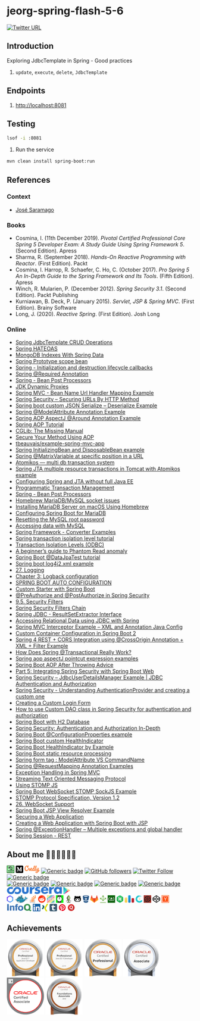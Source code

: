 # jeorg-spring-flash-5-6

[![Twitter URL](https://img.shields.io/twitter/url?logoColor=blue&style=social&url=https%3A%2F%2Fimg.shields.io%2Ftwitter%2Furl%3Fstyle%3Dsocial)](https://twitter.com/intent/tweet?text=%20Checkout%20this%20%40github%20repo%20by%20%40joaofse%20%F0%9F%91%A8%F0%9F%8F%BD%E2%80%8D%F0%9F%92%BB%3A%20https%3A//github.com/jesperancinha/jeorg-spring-5-test-drives/tree/master/jeorg-spring-5/jeorg-spring-flash/jeorg-spring-flash-set-5/jeorg-spring-flash-5-6)

## Introduction

Exploring JdbcTemplate in Spring - Good practices

1.   `update`, `execute`, `delete`, `JdbcTemplate`

## Endpoints

1.   [http://localhost:8081](http://localhost:8081)

## Testing

```bash
lsof -i :8081
```

1.   Run the service

```bash
mvn clean install spring-boot:run
```

## References

### Context

-   [José Saramago](https://en.wikipedia.org/wiki/Jos%C3%A9_Saramago)

### Books

- Cosmina, I. (11th December 2019). <i>Pivotal Certified Professional Core Spring 5 Developer Exam: A Study Guide Using Spring Framework 5</i>. (Second Edition). Apress
- Sharma, R. (September 2018). <i>Hands-On Reactive Programming with Reactor</i>. (First Edition). Packt
- Cosmina, I. Harrop, R. Schaefer, C. Ho, C. (October 2017). <i>Pro Spring 5 An In-Depth Guide to the Spring Framework and Its Tools</i>. (Fifth Edition). Apress
- Winch, R. Mularien, P. (December 2012). <i>Spring Security 3.1</i>. (Second Edition). Packt Publishing
- Kurniawan, B. Deck, P. (January 2015). <i>Servlet, JSP & Spring MVC</i>. (First Edition). Brainy Software
- Long, J. (2020). <i>Reactive Spring</i>. (First Edition). Josh Long

### Online

-   [Spring JdbcTemplate CRUD Operations](https://springframework.guru/spring-jdbctemplate-crud-operations/)
-   [Spring HATEOAS](https://docs.spring.io/spring-boot/docs/current/reference/htmlsingle/#boot-features-spring-hateoas)
-   [MongoDB Indexes With Spring Data](https://dzone.com/articles/mongodb-indexes-with-spring-data)
-   [Spring Prototype scope bean](https://zetcode.com/spring/prototypescope/)
-   [Spring - Initialization and destruction lifecycle callbacks](https://www.logicbig.com/tutorials/spring-framework/spring-core/lifecycle-callbacks.html)
-   [Spring @Required Annotation](https://www.tutorialspoint.com/spring/spring_required_annotation.htm)
-   [Spring - Bean Post Processors](https://www.tutorialspoint.com/spring/spring_bean_post_processors.htm)
-   [JDK Dynamic Proxies](https://www.byteslounge.com/tutorials/jdk-dynamic-proxies)
-   [Spring MVC - Bean Name Url Handler Mapping Example](https://www.tutorialspoint.com/springmvc/springmvc_beannameurlhandlermapping.htm)
-   [Spring Security – Securing URLs By HTTP Method](https://www.naturalprogrammer.com/blog/16385/spring-security-urls-http-method)
-   [Spring boot custom JSON Serialize – Deserialize Example](http://www.dailycodebuffer.com/spring-boot-custom-json-serialize-deserialize-example/)
-   [Spring @ModelAttribute Annotation Example](https://examples.javacodegeeks.com/enterprise-java/spring/spring-modelattribute-annotation-example/)
-   [Spring AOP AspectJ @Around Annotation Example](https://howtodoinjava.com/spring-aop/aspectj-around-annotation-example/)
-   [Spring AOP Tutorial](https://howtodoinjava.com/spring-aop-tutorial/)
-   [CGLib: The Missing Manual](https://dzone.com/articles/cglib-missing-manual)
-   [Secure Your Method Using AOP](https://dzone.com/articles/secure-your-method-using-aop)
-   [tbeauvais/example-spring-mvc-app](https://github.com/tbeauvais/example-spring-mvc-app)
-   [Spring InitializingBean and DisposableBean example](https://mkyong.com/spring/spring-initializingbean-and-disposablebean-example/)
-   [Spring @MatrixVariable at specific position in a URL](https://roytuts.com/spring-matrixvariable-at-specific-position-in-a-url/)
-   [Atomikos — multi db transaction system](https://medium.com/swlh/atomikos-multi-db-transaction-system-c16168df22e5)
-   [Spring JTA multiple resource transactions in Tomcat with Atomikos example](https://www.byteslounge.com/tutorials/spring-jta-multiple-resource-transactions-in-tomcat-with-atomikos-example)
-   [Configuring Spring and JTA without full Java EE](https://spring.io/blog/2011/08/15/configuring-spring-and-jta-without-full-java-ee)
-   [Programmatic Transaction Management](https://www.tutorialspoint.com/spring/programmatic_management.htm)
-   [Spring - Bean Post Processors](https://www.tutorialspoint.com/spring/spring_bean_post_processors.htm)
-   [Homebrew MariaDB/MySQL socket issues](https://laracasts.com/discuss/channels/servers/homebrew-mariadbmysql-socket-issues)
-   [Installing MariaDB Server on macOS Using Homebrew](https://mariadb.com/kb/en/installing-mariadb-on-macos-using-homebrew/)
-   [Configuring Spring Boot for MariaDB](https://springframework.guru/configuring-spring-boot-for-mariadb/)
-   [Resetting the MySQL root password](https://www.a2hosting.com/kb/developer-corner/mysql/reset-mysql-root-password)
-   [Accessing data with MySQL](https://spring.io/guides/gs/accessing-data-mysql/)
-   [Spring Framework - Converter Examples](https://www.logicbig.com/how-to/code-snippets/jcode-spring-framework-converter.html)
-   [Spring transaction isolation level tutorial](https://www.byteslounge.com/tutorials/spring-transaction-isolation-tutorial)
-   [Transaction Isolation Levels (ODBC)](https://docs.microsoft.com/en-us/sql/odbc/reference/develop-app/transaction-isolation-levels?view=sql-server-ver15)
-   [A beginner’s guide to Phantom Read anomaly](https://vladmihalcea.com/phantom-read/)
-   [Spring Boot @DataJpaTest tutorial](https://zetcode.com/springboot/datajpatest/)
-   [Spring boot log4j2.xml example](https://howtodoinjava.com/spring-boot2/logging/spring-boot-log4j2-config/)
-   [27. Logging](https://docs.spring.io/spring-boot/docs/2.1.18.RELEASE/reference/html/boot-features-logging.html)
-   [Chapter 3: Logback configuration](http://logback.qos.ch/manual/configuration.html)
-   [SPRING BOOT AUTO CONFIGURATION](https://jaxlondon.com/blog/spring-boot-auto-configuration/)
-   [Custom Starter with Spring Boot](https://www.javadevjournal.com/spring-boot/spring-boot-custom-starter/)
-   [@PreAuthorize and @PostAuthorize in Spring Security](https://www.concretepage.com/spring/spring-security/preauthorize-postauthorize-in-spring-security)
-   [9.5. Security Filters](https://docs.spring.io/spring-security/site/docs/5.3.3.BUILD-SNAPSHOT/reference/html5/#servlet-security-filters)
-   [Spring Security Filters Chain](https://www.javadevjournal.com/spring-security/spring-security-filters/)
-   [Spring JDBC - ResultSetExtractor Interface](https://www.tutorialspoint.com/springjdbc/springjdbc_resultsetextractor.htm)
-   [Accessing Relational Data using JDBC with Spring](https://spring.io/guides/gs/relational-data-access/)
-   [Spring MVC Interceptor Example – XML and Annotation Java Config](https://howtodoinjava.com/spring-core/spring-mvc-interceptor-example/)
-   [Custom Container Configuration in Spring Boot 2](https://www.javaprogramto.com/2020/04/spring-boot-embeddedservletcontainercustomizer-configurableembeddedservletcontainer.html)
-   [Spring 4 REST + CORS Integration using @CrossOrigin Annotation + XML + Filter Example](https://www.concretepage.com/spring-4/spring-4-rest-cors-integration-using-crossorigin-annotation-xml-filter-example)
-   [How Does Spring @Transactional Really Work?](https://dzone.com/articles/how-does-spring-transactional)
-   [Spring aop aspectJ pointcut expression examples](https://howtodoinjava.com/spring-aop/aspectj-pointcut-expressions/)
-   [Spring Boot AOP After Throwing Advice](https://www.javatpoint.com/spring-boot-aop-after-throwing-advice#:~:text=After%20throwing%20is%20an%20advice,implement%20the%20after%20throwing%20advice.)
-   [Part 5: Integrating Spring Security with Spring Boot Web](https://spr.com/part-5-integrating-spring-security-with-spring-boot-web/)
-   [Spring Security – JdbcUserDetailsManager Example | JDBC Authentication and Authorization](https://www.javainterviewpoint.com/spring-security-jdbcuserdetailsmanager-example/)
-   [Spring Security - Understanding AuthenticationProvider and creating a custom one](https://www.logicbig.com/tutorials/spring-framework/spring-security/custom-authentication-provider.html)
-   [Creating a Custom Login Form](https://docs.spring.io/spring-security/site/docs/4.2.20.RELEASE/guides/html5/form-javaconfig.html#obtaining-the-sample-project)
-   [How to use Custom DAO class in Spring Security for authentication and authorization](http://www.javaroots.com/2013/03/how-to-use-custom-dao-classe-in-spring.html)
-   [Spring Boot with H2 Database](https://howtodoinjava.com/spring-boot2/h2-database-example/)
-   [Spring Security: Authentication and Authorization In-Depth](https://www.marcobehler.com/guides/spring-security)
-   [Spring Boot @ConfigurationProperties example](https://mkyong.com/spring-boot/spring-boot-configurationproperties-example/)
-   [Spring Boot custom HealthIndicator](https://blog.jayway.com/2014/07/22/spring-boot-custom-healthindicator/)
-   [Spring Boot HealthIndicator by Example](https://stackoverflow.com/questions/47935369/spring-boot-healthindicator-by-example)
-   [Spring Boot static resource processing](https://www.programmersought.com/article/2664508486/)
-   [Spring form tag : ModelAttribute VS CommandName](http://mwakram.blogspot.com/2014/05/spring-form-tag-modelattribute-vs.html)
-   [Spring @RequestMapping Annotation Examples](https://howtodoinjava.com/spring-mvc/spring-mvc-requestmapping-annotation-examples/)
-   [Exception Handling in Spring MVC](https://spring.io/blog/2013/11/01/exception-handling-in-spring-mvc)
-   [Streaming Text Oriented Messaging Protocol](https://en.wikipedia.org/wiki/Streaming_Text_Oriented_Messaging_Protocol)
-   [Using STOMP JS](https://stomp-js.github.io/stomp-websocket/codo/extra/docs-src/Usage.md.html)
-   [Spring Boot WebSocket STOMP SockJS Example](https://www.javaguides.net/2019/06/spring-boot-websocket-stomp-sockjs-example.html)
-   [STOMP Protocol Specification, Version 1.2](https://stomp.github.io/stomp-specification-1.2.html#Abstract)
-   [26. WebSocket Support](https://docs.spring.io/spring-framework/docs/4.3.x/spring-framework-reference/html/websocket.html)
-   [Spring Boot JSP View Resolver Example](https://howtodoinjava.com/spring-boot/spring-boot-jsp-view-example/)
-   [Securing a Web Application](https://spring.io/guides/gs/securing-web/)
-   [Creating a Web Application with Spring Boot with JSP](https://www.springboottutorial.com/creating-web-application-with-spring-boot)
-   [Spring @ExceptionHandler – Multiple exceptions and global handler](https://howtodoinjava.com/spring-core/spring-exceptionhandler-annotation/)
-   [Spring Session - REST](https://docs.spring.io/spring-session/docs/current/reference/html5/guides/java-rest.html)

## About me 👨🏽‍💻🚀🏳️‍🌈

[![alt text](https://raw.githubusercontent.com/jesperancinha/project-signer/master/project-signer-templates/icons-20/JEOrgLogo-20.png "João Esperancinha Homepage")](http://joaofilipesabinoesperancinha.nl)
[![alt text](https://raw.githubusercontent.com/jesperancinha/project-signer/master/project-signer-templates/icons-20/medium-20.png "Medium")](https://medium.com/@jofisaes)
[![alt text](https://raw.githubusercontent.com/jesperancinha/project-signer/master/project-signer-templates/icons-20/credly-20.png "Credly")](https://www.credly.com/users/joao-esperancinha)
[![Generic badge](https://img.shields.io/static/v1.svg?label=Homepage&message=joaofilipesabinoesperancinha.nl&color=6495ED "João Esperancinha Homepage")](https://joaofilipesabinoesperancinha.nl/)
[![GitHub followers](https://img.shields.io/github/followers/jesperancinha.svg?label=jesperancinha&style=social "GitHub")](https://github.com/jesperancinha)
[![Twitter Follow](https://img.shields.io/twitter/follow/joaofse?label=João%20Esperancinha&style=social "Twitter")](https://twitter.com/joaofse)
[![Generic badge](https://img.shields.io/static/v1.svg?label=GitHub&message=JEsperancinhaOrg&color=yellow "jesperancinha.org dependencies")](https://github.com/JEsperancinhaOrg)   
[![Generic badge](https://img.shields.io/static/v1.svg?label=Articles&message=Across%20The%20Web&color=purple)](https://github.com/jesperancinha/project-signer/blob/master/project-signer-templates/Articles.md)
[![Generic badge](https://img.shields.io/static/v1.svg?label=Webapp&message=Image%20Train%20Filters&color=6495ED)](http://itf.joaofilipesabinoesperancinha.nl/)
[![Generic badge](https://img.shields.io/static/v1.svg?label=All%20Badges&message=Badges&color=red "All badges")](https://joaofilipesabinoesperancinha.nl/badges)
[![Generic badge](https://img.shields.io/static/v1.svg?label=Status&message=Project%20Status&color=red "Project statuses")](https://github.com/jesperancinha/project-signer/blob/master/project-signer-templates/Status.md)
[![alt text](https://raw.githubusercontent.com/jesperancinha/project-signer/master/project-signer-templates/icons-20/coursera-20.png "Coursera")](https://www.coursera.org/user/da3ff90299fa9297e283ee8e65364ffb)
[![alt text](https://raw.githubusercontent.com/jesperancinha/project-signer/master/project-signer-templates/icons-20/google-apps-20.png "Google Apps")](https://play.google.com/store/apps/developer?id=Joao+Filipe+Sabino+Esperancinha)   
[![alt text](https://raw.githubusercontent.com/jesperancinha/project-signer/master/project-signer-templates/icons-20/sonatype-20.png "Sonatype Search Repos")](https://search.maven.org/search?q=org.jesperancinha)
[![alt text](https://raw.githubusercontent.com/jesperancinha/project-signer/master/project-signer-templates/icons-20/docker-20.png "Docker Images")](https://hub.docker.com/u/jesperancinha)
[![alt text](https://raw.githubusercontent.com/jesperancinha/project-signer/master/project-signer-templates/icons-20/stack-overflow-20.png)](https://stackoverflow.com/users/3702839/joao-esperancinha)
[![alt text](https://raw.githubusercontent.com/jesperancinha/project-signer/master/project-signer-templates/icons-20/reddit-20.png "Reddit")](https://www.reddit.com/user/jesperancinha/)
[![alt text](https://raw.githubusercontent.com/jesperancinha/project-signer/master/project-signer-templates/icons-20/devto-20.png "Dev To")](https://dev.to/jofisaes)
[![alt text](https://raw.githubusercontent.com/jesperancinha/project-signer/master/project-signer-templates/icons-20/hackernoon-20.jpeg "Hackernoon")](https://hackernoon.com/@jesperancinha)
[![alt text](https://raw.githubusercontent.com/jesperancinha/project-signer/master/project-signer-templates/icons-20/codeproject-20.png "Code Project")](https://www.codeproject.com/Members/jesperancinha)
[![alt text](https://raw.githubusercontent.com/jesperancinha/project-signer/master/project-signer-templates/icons-20/github-20.png "GitHub")](https://github.com/jesperancinha)
[![alt text](https://raw.githubusercontent.com/jesperancinha/project-signer/master/project-signer-templates/icons-20/bitbucket-20.png "BitBucket")](https://bitbucket.org/jesperancinha)
[![alt text](https://raw.githubusercontent.com/jesperancinha/project-signer/master/project-signer-templates/icons-20/gitlab-20.png "GitLab")](https://gitlab.com/jesperancinha)
[![alt text](https://raw.githubusercontent.com/jesperancinha/project-signer/master/project-signer-templates/icons-20/bintray-20.png "BinTray")](https://bintray.com/jesperancinha)
[![alt text](https://raw.githubusercontent.com/jesperancinha/project-signer/master/project-signer-templates/icons-20/free-code-camp-20.jpg "FreeCodeCamp")](https://www.freecodecamp.org/jofisaes)
[![alt text](https://raw.githubusercontent.com/jesperancinha/project-signer/master/project-signer-templates/icons-20/hackerrank-20.png "HackerRank")](https://www.hackerrank.com/jofisaes)
[![alt text](https://raw.githubusercontent.com/jesperancinha/project-signer/master/project-signer-templates/icons-20/codeforces-20.png "Code Forces")](https://codeforces.com/profile/jesperancinha)
[![alt text](https://raw.githubusercontent.com/jesperancinha/project-signer/master/project-signer-templates/icons-20/codebyte-20.png "Codebyte")](https://coderbyte.com/profile/jesperancinha)
[![alt text](https://raw.githubusercontent.com/jesperancinha/project-signer/master/project-signer-templates/icons-20/codewars-20.png "CodeWars")](https://www.codewars.com/users/jesperancinha)
[![alt text](https://raw.githubusercontent.com/jesperancinha/project-signer/master/project-signer-templates/icons-20/codepen-20.png "Code Pen")](https://codepen.io/jesperancinha)
[![alt text](https://raw.githubusercontent.com/jesperancinha/project-signer/master/project-signer-templates/icons-20/hacker-news-20.png "Hacker News")](https://news.ycombinator.com/user?id=jesperancinha)
[![alt text](https://raw.githubusercontent.com/jesperancinha/project-signer/master/project-signer-templates/icons-20/infoq-20.png "InfoQ")](https://www.infoq.com/profile/Joao-Esperancinha.2/)
[![alt text](https://raw.githubusercontent.com/jesperancinha/project-signer/master/project-signer-templates/icons-20/linkedin-20.png "LinkedIn")](https://www.linkedin.com/in/joaoesperancinha/)
[![alt text](https://raw.githubusercontent.com/jesperancinha/project-signer/master/project-signer-templates/icons-20/xing-20.png "Xing")](https://www.xing.com/profile/Joao_Esperancinha/cv)
[![alt text](https://raw.githubusercontent.com/jesperancinha/project-signer/master/project-signer-templates/icons-20/tumblr-20.png "Tumblr")](https://jofisaes.tumblr.com/)
[![alt text](https://raw.githubusercontent.com/jesperancinha/project-signer/master/project-signer-templates/icons-20/pinterest-20.png "Pinterest")](https://nl.pinterest.com/jesperancinha/)
[![alt text](https://raw.githubusercontent.com/jesperancinha/project-signer/master/project-signer-templates/icons-20/quora-20.png "Quora")](https://nl.quora.com/profile/Jo%C3%A3o-Esperancinha)

## Achievements

[![Oracle Certified Professional, JEE 7 Developer](https://raw.githubusercontent.com/jesperancinha/project-signer/master/project-signer-templates/badges/oracle-certified-professional-java-ee-7-application-developer-100.png "Oracle Certified Professional, JEE7 Developer")](https://www.credly.com/badges/27a14e06-f591-4105-91ca-8c3215ef39a2)
[![Oracle Certified Professional, Java SE 11 Programmer](https://raw.githubusercontent.com/jesperancinha/project-signer/master/project-signer-templates/badges/oracle-certified-professional-java-se-11-developer-100.png "Oracle Certified Professional, Java SE 11 Programmer")](https://www.credly.com/badges/87609d8e-27c5-45c9-9e42-60a5e9283280)
[![Oracle Certified Professional, Java SE 8 Programmer](https://raw.githubusercontent.com/jesperancinha/project-signer/master/project-signer-templates/badges/oracle-certified-professional-java-se-8-programmer-100.png "Oracle Certified Professional, Java SE 8 Programmer")](https://www.credly.com/badges/92e036f5-4e11-4cff-9935-3e62266d2074)
[![Oracle Certified Associate, Java SE 8 Programmer](https://raw.githubusercontent.com/jesperancinha/project-signer/master/project-signer-templates/badges/oracle-certified-associate-java-se-8-programmer-100.png "Oracle Certified Associate, Java SE 8 Programmer")](https://www.credly.com/badges/a206436d-6fd8-4ca1-8feb-38a838446ee7)
[![Oracle Certified Associate, Java SE 7 Programmer](https://raw.githubusercontent.com/jesperancinha/project-signer/master/project-signer-templates/badges/oracle-certified-associate-java-se-7-programmer-100.png "Oracle Certified Associate, Java SE 7 Programmer")](https://www.credly.com/badges/f4c6cc1e-cb52-432b-904d-36d266112225)
[![Oracle Certified Junior Associate](https://raw.githubusercontent.com/jesperancinha/project-signer/master/project-signer-templates/badges/oracle-certified-foundations-associate-java-100.png "Oracle Certified Foundations Associate")](https://www.credly.com/badges/6db92c1e-7bca-4856-9543-0d5ed0182794)
